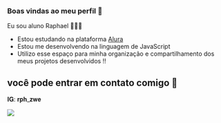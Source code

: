 ### Boas vindas ao meu perfil 🐒

Eu sou aluno Raphael 🐒🇧🇷

- Estou estudando na plataforma [Alura]( https://cursos.alura.com.br )
- Estou me desenvolvendo na linguagem de JavaScript
- Utilizo esse espaço para minha organização e compartilhamento dos meus projetos desenvolvidos !!



## você pode entrar em contato comigo 🐒

𝐈𝐆: 𝐫𝐩𝐡_𝐳𝐰𝐞



![](https://media1.tenor.com/m/OBzGUmGbIL8AAAAd/bigsmile-monkey.gif)
